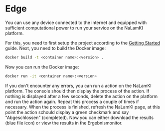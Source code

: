 # Edge
You can use any device connected to the internet and equipped with sufficient computational power to run your service on the NaLamKI platform.

For this, you need to first setup the project according to the [Getting Started](/docs/category/getting-started-1) guide.
Next, you need to build the Docker image:

```bash
docker build -t <container name>:<version> .
```

Now you can run the Docker image:

```bash
docker run -it <container name>:<version>
```

If you don't encounter any errors, you can run a action on the NaLamKI platform. The console should then display the process of the action. If nothing is displayed after a few seconds, delete the action on the platform and run the action again. Repeat this process a couple of times if necessary. When the process is finished, refresh the NaLamKI page, at this point the action schould display a green checkmark and say "Abgeschlossen" (completed). Now you can either download the results (blue file icon) or view the results in the Ergebnismonitor.

